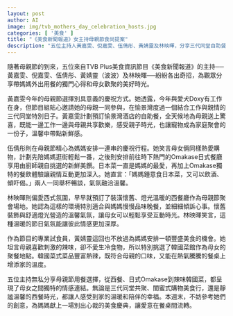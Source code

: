 ```yaml
---
layout: post
author: AI
image: img/tvb_mothers_day_celebration_hosts.jpg
categories: [ '美食' ]
title: "《美食新聞報道》女主持母親節食尚提案"
description: "五位主持人黃嘉雯、倪嘉雯、伍倩彤、黃婧靈及林映暉，分享三代同堂自助餐、閨蜜購物Omakase、日本菜佐美酒、西餐廳溫馨談心、熱辣韓國菜等母親節餐聚靈感，展現多元親情美味時光。"
---
```

隨著母親節的到來，五位來自TVB Plus美食資訊節目《美食新聞報道》的主持──黃嘉雯、倪嘉雯、伍倩彤、黃婧靈（波波）及林映暉──紛紛各出奇招，為觀眾分享帶媽媽外出用餐的獨門心得和母女歡聚的美好時光。

黃嘉雯今年的母親節選擇別具意義的慶祝方式。她透露，今年與愛犬Doxy有工作在身，但節目組貼心邀請她的母親一同參與，在愉景灣度過一個結合工作與親情的三代同堂特別日子。黃嘉雯計劃預訂愉景灣酒店的自助餐，全天候地為母親送上驚喜，既能一邊工作一邊與母親共享歡樂，感受親子時光，也讓寵物成為家庭聚會的一份子，溫馨中帶點新鮮感。

伍倩彤則在母親節精心為媽媽安排一連串的慶祝行程。她笑言母女倆同樣熱愛購物，計劃先陪媽媽逛街輕鬆一番，之後則安排前往時下熱門的Omakase日式餐廳享用由廚師親自挑選的新鮮美饌。日本菜一直是媽媽的最愛，再加上Omakase獨特的餐飲體驗讓親情互動更加深入。她直言：「媽媽鍾意食日本菜，又可以飲酒、傾吓偈。」兩人一同舉杯暢談，氣氛融洽溫馨。

林映暉則偏愛西式氛圍，早早就預訂了裝潢懷舊、燈光溫暖的西餐廳作為母親節聚會場地。她認為這樣的環境特別適合與媽媽慢慢品味晚餐，並細細傾訴心事。懷舊裝飾與舒適燈光營造的溫馨氣氛，讓母女可以輕鬆享受互動時光。林映暉笑言，這種溫暖的節日氣氛能讓彼此情感更加深厚。

作為節目的專業試食員，黃婧靈這回也不放過為媽媽安排一頓豐盛美食的機會。她坦言母親喜歡刺激的辣味，卻不愛生冷食物，所以特別挑選了韓國菜館作為母女的聚餐地點。韓國菜式菜品豐富熱辣，既符合母親的口味，又能在熱氣騰騰的餐桌上增添家的溫度。

五位主持無私分享母親節用餐選擇，從西餐、日式Omakase到辣味韓國菜，都呈現了母女之間獨特的情感連結。無論是三代同堂共聚、閨蜜式購物美食行，還是靜謐溫馨的西餐時光，都讓人感受到家的溫暖和陪伴的幸福。本週末，不妨參考她們的創意，為媽媽獻上一場別出心裁的美食慶典，讓愛意在餐桌間流轉。